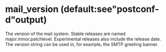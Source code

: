 # mail_version (default:see"postconf-d"output) 


The version of the mail system. Stable releases are named
major.minor.patchlevel. Experimental releases
also include the release date. The version string can be used in,
for example, the SMTP greeting banner.



